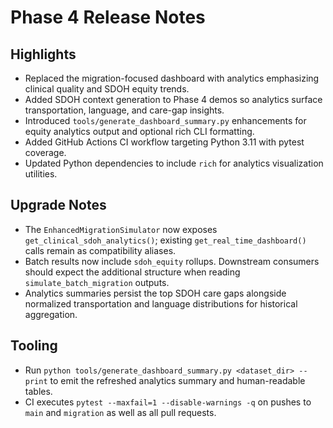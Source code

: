 # Phase 4 Release Notes

## Highlights
- Replaced the migration-focused dashboard with analytics emphasizing clinical quality and SDOH equity trends.
- Added SDOH context generation to Phase 4 demos so analytics surface transportation, language, and care-gap insights.
- Introduced `tools/generate_dashboard_summary.py` enhancements for equity analytics output and optional rich CLI formatting.
- Added GitHub Actions CI workflow targeting Python 3.11 with pytest coverage.
- Updated Python dependencies to include `rich` for analytics visualization utilities.

## Upgrade Notes
- The `EnhancedMigrationSimulator` now exposes `get_clinical_sdoh_analytics()`; existing `get_real_time_dashboard()` calls remain as compatibility aliases.
- Batch results now include `sdoh_equity` rollups. Downstream consumers should expect the additional structure when reading `simulate_batch_migration` outputs.
- Analytics summaries persist the top SDOH care gaps alongside normalized transportation and language distributions for historical aggregation.

## Tooling
- Run `python tools/generate_dashboard_summary.py <dataset_dir> --print` to emit the refreshed analytics summary and human-readable tables.
- CI executes `pytest --maxfail=1 --disable-warnings -q` on pushes to `main` and `migration` as well as all pull requests.
